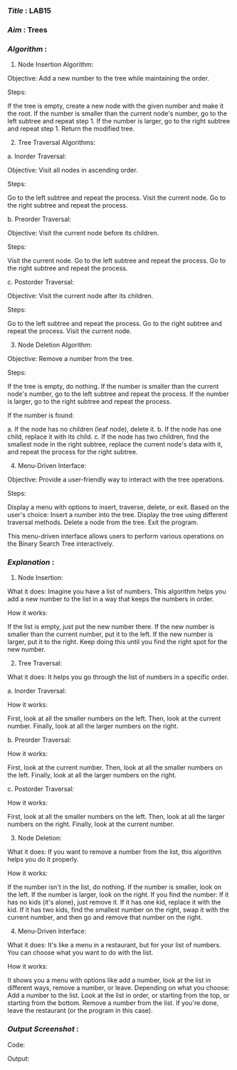 ### ***Title*** : LAB15
### ***Aim*** : Trees
### ***Algorithm*** :

1. Node Insertion Algorithm:

Objective: Add a new number to the tree while maintaining the order.

Steps:

If the tree is empty, create a new node with the given number and make it the root.
If the number is smaller than the current node's number, go to the left subtree and repeat step 1.
If the number is larger, go to the right subtree and repeat step 1.
Return the modified tree.

2. Tree Traversal Algorithms:

a. Inorder Traversal:

Objective: Visit all nodes in ascending order.

Steps:

Go to the left subtree and repeat the process.
Visit the current node.
Go to the right subtree and repeat the process.

b. Preorder Traversal:

Objective: Visit the current node before its children.

Steps:

Visit the current node.
Go to the left subtree and repeat the process.
Go to the right subtree and repeat the process.

c. Postorder Traversal:

Objective: Visit the current node after its children.

Steps:

Go to the left subtree and repeat the process.
Go to the right subtree and repeat the process.
Visit the current node.

3. Node Deletion Algorithm:

Objective: Remove a number from the tree.

Steps:

If the tree is empty, do nothing.
If the number is smaller than the current node's number, go to the left subtree and repeat the process.
If the number is larger, go to the right subtree and repeat the process.

If the number is found:

a. If the node has no children (leaf node), delete it.
b. If the node has one child, replace it with its child.
c. If the node has two children, find the smallest node in the right subtree, replace the current node's data with it, and repeat the process for the right subtree.

4. Menu-Driven Interface:

Objective: Provide a user-friendly way to interact with the tree operations.

Steps:

Display a menu with options to insert, traverse, delete, or exit.
Based on the user's choice:
Insert a number into the tree.
Display the tree using different traversal methods.
Delete a node from the tree.
Exit the program.

This menu-driven interface allows users to perform various operations on the Binary Search Tree interactively.

### ***Explanation*** :

1. Node Insertion:
   
What it does: Imagine you have a list of numbers. This algorithm helps you add a new number to the list in a way that keeps the numbers in order.

How it works:

If the list is empty, just put the new number there.
If the new number is smaller than the current number, put it to the left.
If the new number is larger, put it to the right.
Keep doing this until you find the right spot for the new number.

2. Tree Traversal:
   
What it does: It helps you go through the list of numbers in a specific order.

a. Inorder Traversal:

How it works:

First, look at all the smaller numbers on the left.
Then, look at the current number.
Finally, look at all the larger numbers on the right.

b. Preorder Traversal:

How it works:

First, look at the current number.
Then, look at all the smaller numbers on the left.
Finally, look at all the larger numbers on the right.

c. Postorder Traversal:

How it works:

First, look at all the smaller numbers on the left.
Then, look at all the larger numbers on the right.
Finally, look at the current number.

3. Node Deletion:
   
What it does: If you want to remove a number from the list, this algorithm helps you do it properly.

How it works:

If the number isn't in the list, do nothing.
If the number is smaller, look on the left.
If the number is larger, look on the right.
If you find the number:
If it has no kids (it's alone), just remove it.
If it has one kid, replace it with the kid.
If it has two kids, find the smallest number on the right, swap it with the current number, and then go and remove that number on the right.

4. Menu-Driven Interface:
   
What it does: It's like a menu in a restaurant, but for your list of numbers. You can choose what you want to do with the list.

How it works:

It shows you a menu with options like add a number, look at the list in different ways, remove a number, or leave.
Depending on what you choose:
Add a number to the list.
Look at the list in order, or starting from the top, or starting from the bottom.
Remove a number from the list.
If you're done, leave the restaurant (or the program in this case).

### ***Output Screenshot*** :

Code:

Output:
